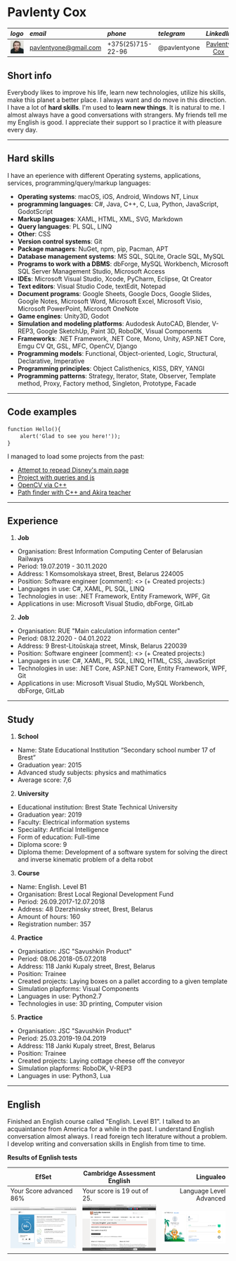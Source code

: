 # Pavlenty Cox

***logo***         | ***email***  | ***phone*** | ***telegram*** | ***LinkedIn***
-------------|:-------|:-----|:-----|:-------------:
![Pavlenty's face](/img/logo.jpeg "My face") | pavlentyone@gmail.com | +375(25)715-22-96 | @pavlentyone | [Pavlenty Cox](https://www.linkedin.com/in/pavlenty-cox-963b23192)

## Short info
Everybody likes to improve his life, learn new technologies, utilize his skills, make this planet a better place. I always want and do move in this direction. 
I have a lot of **hard skills**. I'm used to **learn new things**. It is natural to me. I almost always have a good conversations with strangers. My friends tell me my English is good. I appreciate their support so I practice it with pleasure every day.
<!---
Каждому человеку нравится развиваться, учиться новому, применять свои умения и навыки и приносить свой вклад в строительство мира вокруг нас. Я хочу и стремлюсь постоянно выполнять все перечисленное. 
Я владею множеством **хард скилов**. **Изучение новой информации** для меня знакомо и привычно. У меня хорошо получается **общаться** с незнакомыми людьми. Знакомые говорят о моем хорошем разговорном **английском**. Я постоянно практикую его.)
-->

---
## Hard skills
I have an eperience with different Operating systems, applications, services, programming/query/markup languages:
* **Operating systems**: macOS, iOS, Android, Windows NT, Linux
* **programming languages**: C#, Java, C++, C, Lua, Python, JavaScript, GodotScript
* **Markup languages**: XAML, HTML, XML, SVG, Markdown
* **Query languages**: PL SQL, LINQ
* **Other**: CSS
* **Version control systems**: Git
* **Package managers**: NuGet, npm, pip, Pacman, APT
* **Database management systems**: MS SQL, SQLite, Oracle SQL, MySQL
* **Programs to work with a DBMS**: dbForge, MySQL Workbench, Microsoft SQL Server Management Studio, Microsoft Access
* **IDEs**: Microsoft Visual Studio, Xcode, PyCharm, Eclipse, Qt Creator
* **Text editors**: Visual Studio Code, textEdit, Notepad
* **Document programs**: Google Sheets, Google Docs, Google Slides, Google Notes, Microsoft Word, Microsoft Excel, Microsoft Visio, Microsoft PowerPoint, Microsoft OneNote
* **Game engines**: Unity3D, Godot
* **Simulation and modeling platforms**: Audodesk AutoCAD, Blender, V-REP3, Google SketchUp, Paint 3D, RoboDK, Visual Components
* **Frameworks**: .NET Framework, .NET Core, Mono, Unity, ASP.NET Core, Emgu CV Qt, GSL, MFC, OpenCV, Django
* **Programming models**: Functional, Object-oriented, Logic, Structural, Declarative, Imperative
* **Programming principles**: Object Calisthenics, KISS, DRY, YANGI
* **Programming patterns**: Strategy, Iterator, State, Observer, Template method, Proxy, Factory method, Singleton, Prototype, Facade

---
## Code examples
```
function Hello(){
    alert('Glad to see you here!'));
}
```
I managed to load some projects from the past:
* [Attempt to repead Disney's main page](https://github.com/pavlentyone/ssp1.git)
* [Project with queries and js](https://github.com/pavlentyone/ssp4.git)
* [OpenCV via C++](https://github.com/pavlentyone/OpenCVProjects.git)
* [Path finder with C++ and Akira teacher](https://github.com/pavlentyone/AkiraLuckyDog.git)

---
## Experience
1. **Job**
+ Organisation: Brest Information Computing Center of Belarusian Railways
+ Period: 19.07.2019 - 30.11.2020
+ Address: 1 Komsomolskaya street, Brest, Belarus 224005
+ Position: Software engineer
[comment]: <> (+ Created projects:)
+ Languages in use: C#, XAML, PL SQL, LINQ
+ Technologies in use: .NET Framework, Entity Framework, WPF, Git
+ Applications in use: Microsoft Visual Studio, dbForge, GitLab
2. **Job**
+ Organisation:  RUE "Main calculation information center"
+ Period: 08.12.2020 - 04.01.2022
+ Address: 9 Brest-Litoŭskaja street, Minsk, Belarus 220039
+ Position: Software engineer
[comment]: <> (+ Created projects:)
+ Languages in use: C#, XAML, PL SQL, LINQ, HTML, CSS, JavaScript
+ Technologies in use: .NET Core, ASP.NET Core, Entity Framework, WPF, Git
+ Applications in use: Microsoft Visual Studio, MySQL Workbench, dbForge, GitLab

---
## Study
1. **School**
* Name: State Educational Institution “Secondary school number 17 of Brest”
* Graduation year: 2015
* Advanced study subjects: physics and mathimatics
* Average score: 7,6
2. **University**
+ Educational institution: Brest State Technical University
+ Graduation year: 2019
+ Faculty: Electrical information systems
+ Speciality: Artificial Intelligence
+ Form of education: Full-time
+ Diploma score: 9
+ Diploma theme: Development of a software system for solving the direct and inverse kinematic problem of a delta robot
3. **Course**
+ Name: English. Level B1
+ Organisation: Brest Local Regional Development Fund
+ Period: 26.09.2017-12.07.2018
+ Address: 48 Dzerzhinsky street, Brest, Belarus
+ Amount of hours: 160
+ Registration number: 357
4. **Practice**
+ Organisation: JSC "Savushkin Product"
+ Period: 08.06.2018-05.07.2018
+ Address: 118 Jankі Kupaly street, Brest, Belarus
+ Position: Trainee
+ Created projects: Laying boxes on a pallet according to a given template
+ Simulation plapforms: Visual Components
+ Languages in use: Python2.7
+ Technologies in use: 3D printing, Computer vision
5. **Practice**
+ Organisation: JSC "Savushkin Product"
+ Period: 25.03.2019-19.04.2019
+ Address: 118 Jankі Kupaly street, Brest, Belarus
+ Position: Trainee
+ Created projects: Laying cottage cheese off the conveyor
+ Simulation plapforms: RoboDK, V-REP3
+ Languages in use: Python3, Lua

---
## English
Finished an English course called "English. Level B1". I talked to an acquaintance from America for a while in the past. I understand English conversation almost always. I read foreign tech literature without a problem. I develop writing and conversation skills in English from time to time.

<!--
Прошел курс Английского языка "Английский язык. Уровень B1". Некоторое время разговаривал со знакомой из Америки. Почти всегда понимаю сказанное на английском. Спокойно читаю зарубежную техническую литературу. Время от времени практикую письменный и разговорный навыки английского.)
-->
**Results of Egnlish tests**

EfSet                        | Cambridge Assessment English   | Lingualeo
-----------------------------|--------------------------------|------------------:
Your Score advanced 86%      |Your score is 19 out of 25.     |Language Level Advanced
![EfSet](/img/Screen_Shot_2021-12-13_at_8.46.32_PM.png "EfSet ScreenShot") |![Cambridge](/img/Screen_Shot_2021-11-22_at_7.31.21_PM.png "Cambridge Assessment English ScreenShot") |![Lingualeo](/img/Screen_Shot_2022-01-03_at_3.04.24_PM.png "Lingualeo ScreenShot") 